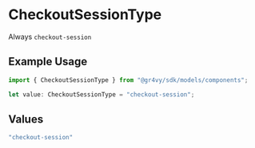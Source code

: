 # CheckoutSessionType

Always `checkout-session`

## Example Usage

```typescript
import { CheckoutSessionType } from "@gr4vy/sdk/models/components";

let value: CheckoutSessionType = "checkout-session";
```

## Values

```typescript
"checkout-session"
```